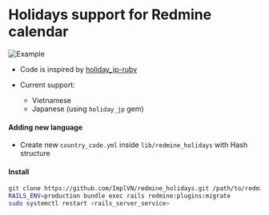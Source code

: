 # Holidays support for Redmine calendar

![Example](https://user-images.githubusercontent.com/64468758/106099751-c5099080-616d-11eb-97b9-3dfc6c491e72.png)

- Code is inspired by [holiday_jp-ruby](https://github.com/holiday-jp/holiday_jp-ruby)

- Current support:
  - Vietnamese
  - Japanese (using `holiday_jp` gem)

#### Adding new language

- Create new `country_code.yml` inside `lib/redmine_holidays` with Hash structure

#### Install

```bash
git clone https://github.com/ImplVN/redmine_holidays.git /path/to/redmine/plugins
RAILS_ENV=production bundle exec rails redmine:plugins:migrate
sudo systemctl restart <rails_server_service>
```
